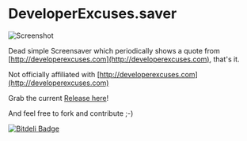 # DeveloperExcuses.saver

![Screenshot](https://raw.github.com/kimar/DeveloperExcuses/master/Release/Screenshot.jpg)

Dead simple Screensaver which periodically shows a quote from [http://developerexcuses.com](http://developerexcuses.com), that's it.

Not officially affiliated with [http://developerexcuses.com](http://developerexcuses.com)

Grab the current [Release here](https://github.com/kimar/DeveloperExcuses/raw/master/Release/DeveloperExcuses.saver.zip)!

And feel free to fork and contribute ;-)

[![Bitdeli Badge](https://d2weczhvl823v0.cloudfront.net/kimar/developerexcuses/trend.png)](https://bitdeli.com/free "Bitdeli Badge")

